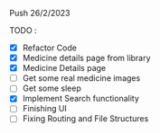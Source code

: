 Push 26/2/2023

TODO :

- [x] Refactor Code
- [x] Medicine details page from library
- [x] Medicine Details page
- [ ] Get some real medicine images
- [ ] Get some sleep
- [x] Implement Search functionality
- [ ] Finishing UI
- [ ] Fixing Routing and File Structures
